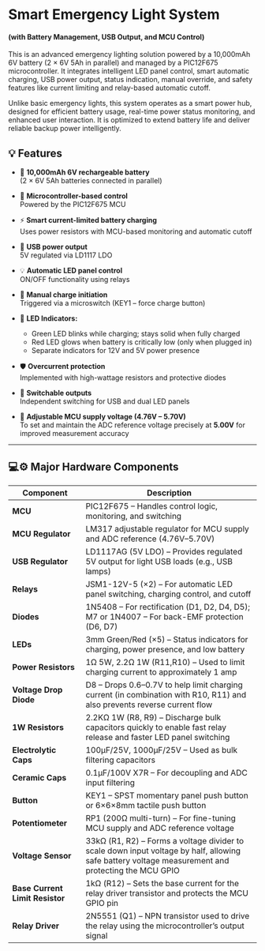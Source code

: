 # Smart Emergency Light System
#### (with Battery Management, USB Output, and MCU Control)
This is an advanced emergency lighting solution powered by a 10,000mAh 6V battery (2 × 6V 5Ah in parallel) and managed by a PIC12F675 microcontroller. 
It integrates intelligent LED panel control, smart automatic charging, USB power output, status indication, manual override, and safety features like current limiting and relay-based automatic cutoff.

Unlike basic emergency lights, this system operates as a smart power hub, designed for efficient battery usage, real-time 
power status monitoring, and enhanced user interaction. It is optimized to extend battery life and deliver reliable backup power intelligently.

## 💡 Features

- 🔋 **10,000mAh 6V rechargeable battery**  
  (2 × 6V 5Ah batteries connected in parallel)

- 🧠 **Microcontroller-based control**  
  Powered by the PIC12F675 MCU

- ⚡ **Smart current-limited battery charging**  
  Uses power resistors with MCU-based monitoring and automatic cutoff

- 🔌 **USB power output**  
  5V regulated via LD1117 LDO

- 💡 **Automatic LED panel control**  
  ON/OFF functionality using relays

- 🧲 **Manual charge initiation**  
  Triggered via a microswitch (KEY1 – force charge button)

- 🔴 **LED Indicators:**
  - Green LED blinks while charging; stays solid when fully charged
  - Red LED glows when battery is critically low (only when plugged in)
  - Separate indicators for 12V and 5V power presence

- 🛡️ **Overcurrent protection**  
  Implemented with high-wattage resistors and protective diodes

- 🔌 **Switchable outputs**  
  Independent switching for USB and dual LED panels

- 🔧 **Adjustable MCU supply voltage (4.76V – 5.70V)**  
  To set and maintain the ADC reference voltage precisely at **5.00V** for improved measurement accuracy

---
## 💻⚙️ Major Hardware Components

| Component             | Description                                                                 |
|----------------------|-----------------------------------------------------------------------------|
| **MCU**              | PIC12F675 – Handles control logic, monitoring, and switching                |
| **MCU Regulator**    | LM317 adjustable regulator for MCU supply and ADC reference (4.76V–5.70V)   |
| **USB Regulator**    | LD1117AG (5V LDO) – Provides regulated 5V output for light USB loads (e.g., USB lamps) |
| **Relays**           | JSM1-12V-5 (×2) – For automatic LED panel switching, charging control, and cutoff |
| **Diodes**              | 1N5408 – For rectification (D1, D2, D4, D5); M7 or 1N4007 – For back-EMF protection (D6, D7) |
| **LEDs**             | 3mm Green/Red (×5) – Status indicators for charging, power presence, and low battery |
| **Power Resistors**   | 1Ω 5W, 2.2Ω 1W (R11,R10) – Used to limit charging current to approximately 1 amp     |
| **Voltage Drop Diode** | D8 – Drops 0.6–0.7V to help limit charging current (in combination with R10, R11) and also prevents reverse current flow |
| **1W Resistors**     | 2.2KΩ 1W (R8, R9) – Discharge bulk capacitors quickly to enable fast relay release and faster LED panel switching |
| **Electrolytic Caps**| 100µF/25V, 1000µF/25V – Used as bulk filtering capacitors                    |
| **Ceramic Caps**     | 0.1µF/100V X7R – For decoupling and ADC input filtering                      |
| **Button**           | KEY1 – SPST momentary panel push button or 6×6×8mm tactile push button       |
| **Potentiometer**    | RP1 (200Ω multi-turn) – For fine-tuning MCU supply and ADC reference voltage |
| **Voltage Sensor**    | 33kΩ (R1, R2) – Forms a voltage divider to scale down input voltage by half, allowing safe battery voltage measurement and protecting the MCU GPIO |
| **Base Current Limit Resistor** | 1kΩ (R12) – Sets the base current for the relay driver transistor and protects the MCU GPIO pin |
| **Relay Driver** | 2N5551 (Q1) – NPN transistor used to drive the relay using the microcontroller’s output signal |


 






